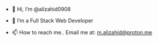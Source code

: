 - 👋 Hi, I’m @alizahid0908
- 👀 I’m a Full Stack Web Developer

- 📫 How to reach me..
Email me at:
  m.alizahid@proton.me

